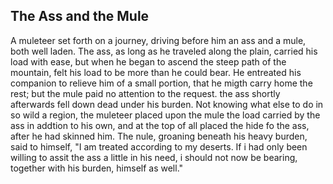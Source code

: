 ## The Ass and the Mule
A muleteer set forth on a journey, driving before him an ass and a mule, both well laden. The ass, as long as he traveled along the plain, carried his load with ease, but when he began to ascend the steep path of the mountain, felt his load to be more than he could bear. He entreated his companion to relieve him of a small portion, that he migth carry home the rest; but the mule paid no attention to the request. the ass shortly afterwards fell down dead under his burden. Not knowing what else to do in so wild a region, the muleteer placed upon the mule the load carried by the ass in addtion to his own, and at the top of all placed the hide fo the ass, after he had skinned him. The nule, groaning beneath his heavy burden, said to himself, "I am treated according to my deserts. If i had only been willing to assit the ass a little in his need, i should not now be bearing, together with his burden, himself as well."